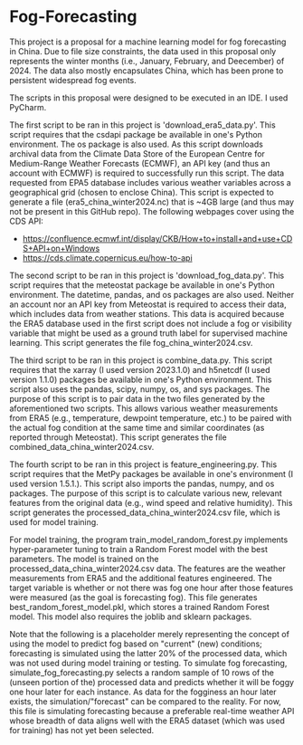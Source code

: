 # Fog-Forecasting

This project is a proposal for a machine learning model for fog forecasting in China. Due to file size constraints, the data used in this proposal only represents the winter months (i.e., January, February, and Deecember) of 2024. The data also mostly encapsulates China, which has been prone to persistent widespread fog events.

The scripts in this proposal were designed to be executed in an IDE. I used PyCharm.

The first script to be ran in this project is 'download_era5_data.py'. This script requires that the csdapi package be available in one's Python environment. The os package is also used. As this script downloads  archival data from the Climate Data Store of the European Centre for Medium-Range Weather Forecasts (ECMWF), an API key (and thus an account with ECMWF) is required to successfully run this script. The data requested from EPA5 database includes various weather variables across a geographical grid (chosen to enclose China). This script is expected to generate a file (era5_china_winter2024.nc) that is ~4GB large (and thus may not be present in this GitHub repo). The following webpages cover using the CDS API:
 - https://confluence.ecmwf.int/display/CKB/How+to+install+and+use+CDS+API+on+Windows
 - https://cds.climate.copernicus.eu/how-to-api

The second script to be ran in this project is 'download_fog_data.py'. This script requires that the meteostat package be available in one's Python environment. The datetime, pandas, and os packages are also used. Neither an account nor an API key from Meteostat is required to access their data, which includes data from weather stations. This data is acquired because the ERA5 database used in the first script does not include a fog or visibility variable that might be used as a ground truth label for supervised machine learning. This script generates the file fog_china_winter2024.csv.

The third script to be ran in this project is combine_data.py. This script requires that the xarray (I used version 2023.1.0) and h5netcdf (I used version 1.1.0) packages be available in one's Python environment. This script also uses the pandas, scipy, numpy, os, and sys packages. The purpose of this script is to pair data in the two files generated by the aforementioned two scripts. This allows various weather measurements from ERA5 (e.g., temperature, dewpoint temperature, etc.) to be paired with the actual fog condition at the same time and similar coordinates (as reported through Meteostat). This script generates the file combined_data_china_winter2024.csv.

The fourth script to be ran in this project is feature_engineering.py. This script requires that the MetPy packages be available in one's environment (I used version 1.5.1.). This script also imports the pandas, numpy, and os packages. The purpose of this script is to calculate various new, relevant features from the original data (e.g., wind speed and relative humidity). This script generates the processed_data_china_winter2024.csv file, which is used for model training.

For model training, the program train_model_random_forest.py implements hyper-parameter tuning to train a Random Forest model with the best parameters. The model is trained on the processed_data_china_winter2024.csv data. The features are the weather measurements from ERA5 and the additional features engineered. The target variable is whether or not there was fog one hour after those features were measured (as the goal is forecasting fog). This file generates best_random_forest_model.pkl, which stores a trained Random Forest model. This model also requires the joblib and sklearn packages.

Note that the following is a placeholder merely representing the concept of using the model to predict fog based on "current" (new) conditions; forecasting is simulated using the latter 20% of the processed data, which was not used during model training or testing. To simulate fog forecasting, simulate_fog_forecasting.py selects a random sample of 10 rows of the (unseen portion of the) processed data and predicts whether it will be foggy one hour later for each instance. As data for the fogginess an hour later exists, the simulation/"forecast" can be compared to the reality. For now, this file is simulating forecasting because a preferable real-time weather API whose breadth of data aligns well with the ERA5 dataset (which was used for training) has not yet been selected.
